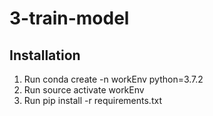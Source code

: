 # 3-train-model

## Installation

1. Run conda create -n workEnv python=3.7.2
2. Run source activate workEnv
3. Run pip install -r requirements.txt
